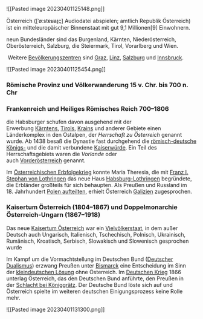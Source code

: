 ![[Pasted image 20230401125148.png]]

Österreich ([ˈøːstɐʁaɪ̯ç] Audiodatei abspielen; amtlich Republik Österreich) ist ein mitteleuropäischer Binnenstaat mit gut 9,1 Millionen[9] Einwohnern.

 neun Bundesländer sind das Burgenland, Kärnten, Niederösterreich, Oberösterreich, Salzburg, die Steiermark, Tirol, Vorarlberg und Wien.

 Weitere [Bevölkerungszentren](https://de.wikipedia.org/wiki/Liste_der_St%C3%A4dte_in_%C3%96sterreich#Stadtregionen_nach_Statistik_Austria "Liste der Städte in Österreich") sind [Graz](https://de.wikipedia.org/wiki/Graz "Graz"), [Linz](https://de.wikipedia.org/wiki/Linz "Linz"), [Salzburg](https://de.wikipedia.org/wiki/Salzburg "Salzburg") und [Innsbruck](https://de.wikipedia.org/wiki/Innsbruck "Innsbruck").


![[Pasted image 20230401125454.png]]


### Römische Provinz und Völkerwanderung 15 v. Chr. bis 700 n. Chr


### Frankenreich und Heiliges Römisches Reich 700–1806
die Habsburger schufen davon ausgehend mit der Erwerbung [Kärntens](https://de.wikipedia.org/wiki/K%C3%A4rnten "Kärnten"), [Tirols](https://de.wikipedia.org/wiki/Tirol "Tirol"), [Krains](https://de.wikipedia.org/wiki/Krain "Krain") und anderer Gebiete einen Länderkomplex in den Ostalpen, der _Herrschaft zu Österreich_ genannt wurde. Ab 1438 besaß die Dynastie fast durchgehend die [römisch-deutsche Königs-](https://de.wikipedia.org/wiki/R%C3%B6misch-deutscher_K%C3%B6nig "Römisch-deutscher König") und die damit verbundene [Kaiserwürde](https://de.wikipedia.org/wiki/R%C3%B6misch-deutscher_Kaiser "Römisch-deutscher Kaiser"). Ein Teil des Herrschaftsgebiets waren die _Vorlande_ oder auch [Vorderösterreich](https://de.wikipedia.org/wiki/Vorder%C3%B6sterreich "Vorderösterreich") genannt.

Im [Österreichischen Erbfolgekrieg](https://de.wikipedia.org/wiki/%C3%96sterreichischer_Erbfolgekrieg "Österreichischer Erbfolgekrieg") konnte Maria Theresia, die mit [Franz I. Stephan von Lothringen](https://de.wikipedia.org/wiki/Franz_I._Stephan_(HRR) "Franz I. Stephan (HRR)") das neue Haus [Habsburg-Lothringen](https://de.wikipedia.org/wiki/Habsburg-Lothringen "Habsburg-Lothringen") begründete, die Erbländer großteils für sich behaupten. Als Preußen und Russland im 18. Jahrhundert [Polen aufteilten](https://de.wikipedia.org/wiki/Teilungen_Polens "Teilungen Polens"), erhielt Österreich [Galizien](https://de.wikipedia.org/wiki/Galizien "Galizien") zugesprochen.

### Kaisertum Österreich (1804–1867) und Doppelmonarchie Österreich-Ungarn (1867–1918)
Das neue [Kaisertum Österreich](https://de.wikipedia.org/wiki/Kaisertum_%C3%96sterreich "Kaisertum Österreich") war ein [Vielvölkerstaat](https://de.wikipedia.org/wiki/Vielv%C3%B6lkerstaat "Vielvölkerstaat"), in dem außer Deutsch auch Ungarisch, Italienisch, Tschechisch, Polnisch, Ukrainisch, Rumänisch, Kroatisch, Serbisch, Slowakisch und Slowenisch gesprochen wurde

Im Kampf um die Vormachtstellung im Deutschen Bund ([Deutscher Dualismus](https://de.wikipedia.org/wiki/Deutscher_Dualismus "Deutscher Dualismus")) erzwang Preußen unter [Bismarck](https://de.wikipedia.org/wiki/Otto_von_Bismarck "Otto von Bismarck") eine Entscheidung im Sinn der [kleindeutschen Lösung](https://de.wikipedia.org/wiki/Kleindeutsche_L%C3%B6sung "Kleindeutsche Lösung") ohne Österreich. Im [Deutschen Krieg](https://de.wikipedia.org/wiki/Deutscher_Krieg "Deutscher Krieg") 1866 unterlag Österreich, das den Deutschen Bund anführte, den Preußen in der [Schlacht bei Königgrätz](https://de.wikipedia.org/wiki/Schlacht_bei_K%C3%B6niggr%C3%A4tz "Schlacht bei Königgrätz"). Der Deutsche Bund löste sich auf und Österreich spielte im weiteren deutschen Einigungsprozess keine Rolle mehr.


![[Pasted image 20230401131300.png]]